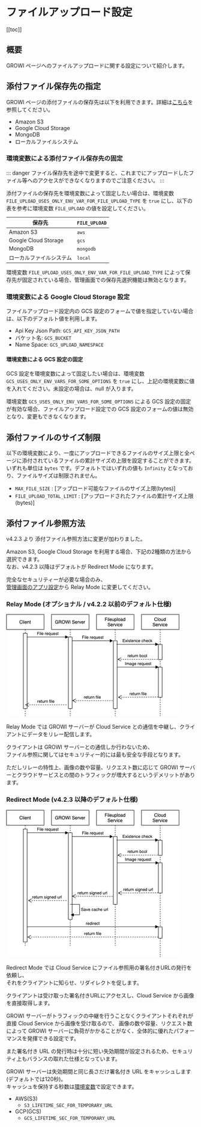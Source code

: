 # ファイルアップロード設定

[[toc]]

## 概要

GROWI ページへのファイルアップロードに関する設定について紹介します。

## 添付ファイル保存先の指定

GROWI ページの添付ファイルの保存先は以下を利用できます。詳細は[こちら](../management-cookbook/app-settings.html#ファイルアップロード設定)を参照してください。

- Amazon S3
- Google Cloud Storage
- MongoDB
- ローカルファイルシステム

### 環境変数による添付ファイル保存先の固定

::: danger
ファイル保存先を途中で変更すると、これまでにアップロードしたファイル等へのアクセスができなくなりますのでご注意ください。
:::

添付ファイルの保存先を環境変数によって固定したい場合は、環境変数 `FILE_UPLOAD_USES_ONLY_ENV_VAR_FOR_FILE_UPLOAD_TYPE` を `true` にし、以下の表を参考に環境変数 `FILE_UPLOAD` の値を設定してください。

| 保存先 | `FILE_UPLOAD` |
| --- | --- |
| Amazon S3 | `aws` |
| Google Cloud Storage | `gcs` |
| MongoDB | `mongodb` |
| ローカルファイルシステム | `local` |

環境変数 `FILE_UPLOAD_USES_ONLY_ENV_VAR_FOR_FILE_UPLOAD_TYPE` によって保存先が固定されている場合、管理画面での保存先選択機能は無効となります。

### 環境変数による Google Cloud Storage 設定

ファイルアップロード設定内の GCS 設定のフォームで値を指定していない場合は、以下のデフォルト値を利用します。

- Api Key Json Path: `GCS_API_KEY_JSON_PATH`
- バケット名: `GCS_BUCKET`
- Name Space: `GCS_UPLOAD_NAMESPACE`

#### 環境変数による GCS 設定の固定

GCS 設定を環境変数によって固定したい場合は、環境変数 `GCS_USES_ONLY_ENV_VARS_FOR_SOME_OPTIONS` を `true` にし、上記の環境変数に値を入れてください。未設定の場合は、null が入ります。

環境変数 `GCS_USES_ONLY_ENV_VARS_FOR_SOME_OPTIONS` による GCS 設定の固定が有効な場合、ファイルアップロード設定での GCS 設定のフォームの値は無効となり、変更もできなくなります。

## 添付ファイルのサイズ制限

以下の環境変数により、一度にアップロードできるファイルのサイズ上限と全ページに添付されているファイルの累計サイズの上限を設定することができます。いずれも単位は `bytes` です。デフォルトではいずれの値も `Infinity` となっており、ファイルサイズは制限されません。

- `MAX_FILE_SIZE` : [アップロード可能なファイルのサイズ上限(bytes)]
- `FILE_UPLOAD_TOTAL_LIMIT` : [アップロードされたファイルの累計サイズ上限(bytes)]

## 添付ファイル参照方法

v4.2.3 より 添付ファイル参照方法に変更が加わりました。

Amazon S3, Google Cloud Storage を利用する場合、下記の2種類の方法から選択できます。  
なお、v4.2.3 以降はデフォルトが Redirect Mode になります。

完全なセキュリティーが必要な場合のみ、  
[管理画面のアプリ設定](../management-cookbook/app-settings.html#ファイルアップロード設定)から
Relay Mode に変更してください。

### Relay Mode (オプショナル / v4.2.2 以前のデフォルト仕様)

<!-- https://dev.growi.org/5fd8424f2271ae00481ed2e8 -->
![fileUpload1](../management-cookbook/images/fileUpload1.png)

Relay Mode では GROWI サーバーが Cloud Service との通信を中継し、クライアントにデータをリレー配信します。

クライアントは GROWI サーバーとの通信しか行わないため、  
ファイル参照に関してはセキュリティー的には最も安全な手段となります。

ただしリレーの特性上、画像の数や容量、リクエスト数に応じて GROWI サーバーとクラウドサービスとの間のトラフィックが増大するというデメリットがあります。

### Redirect Mode (v4.2.3 以降のデフォルト仕様)

<!-- https://dev.growi.org/5fd8424f2271ae00481ed2e8 -->
![fileUpload2](../management-cookbook/images/fileUpload2.png)

Redirect Mode では Cloud Service にファイル参照用の署名付きURLの発行を依頼し、  
それをクライアントに知らせ、リダイレクトを促します。

クライアントは受け取った署名付きURLにアクセスし、Cloud Service から画像を直接取得します。

GROWI サーバーがトラフィックの中継を行うことなくクライアントそれぞれが直接 Cloud Service から画像を受け取るので、
画像の数や容量、リクエスト数によって GROWI サーバーに負荷がかかることがなく、全体的に優れたパフォーマンスを発揮できる設定です。

また署名付き URL の発行時は十分に短い失効期間が設定されるため、セキュリティ上もバランスの取れた仕様となっています。

GROWI サーバーは失効期間と同じ長さだけ署名付き URL をキャッシュします(デフォルトでは120秒)。  
キャッシュを保持する秒数は[環境変数](../admin-cookbook/env-vars.html)で設定できます。

- AWS(S3)
  - `S3_LIFETIME_SEC_FOR_TEMPORARY_URL`
- GCP(GCS)  
  - `GCS_LIFETIME_SEC_FOR_TEMPORARY_URL`
